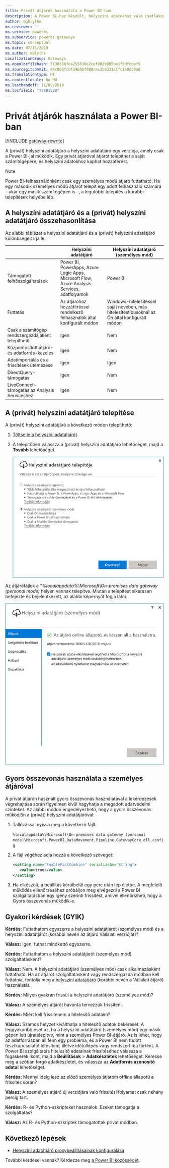 ```yaml
---
title: Privát átjárók használata a Power BI-ban
description: A Power BI-hoz készült, helyszíni adatokhoz való csatlakozásra használható (privát) helyszíni adatátjáróról nyújt tájékoztatást.
author: mgblythe
ms.reviewer: ''
ms.service: powerbi
ms.subservice: powerbi-gateways
ms.topic: conceptual
ms.date: 07/15/2019
ms.author: mblythe
LocalizationGroup: Gateways
ms.openlocfilehash: 5138536fca255638e2cef802b885be1f5dfcbef9
ms.sourcegitcommit: 64c860fcbf2969bf089cec358331a1fc1e0d39a8
ms.translationtype: HT
ms.contentlocale: hu-HU
ms.lasthandoff: 11/09/2019
ms.locfileid: "73881528"
---
```

# <a name="use-personal-gateways-in-power-bi"></a>Privát átjárók használata a Power BI-ban

[!INCLUDE [gateway-rewrite](includes/gateway-rewrite.md)]

A (privát) helyszíni adatátjáró a helyszíni adatátjáró egy verziója, amely csak a Power BI-jal működik. Egy privát átjáróval átjárót telepíthet a saját számítógépére, és helyszíni adatokhoz kaphat hozzáférést.

> [!NOTE]
> Power BI-felhasználónként csak egy személyes módú átjáró futtatható. Ha egy második személyes módú átjárót telepít egy adott felhasználó számára – akár egy másik számítógépen is –, a legutóbbi telepítés a korábbi telepítések helyébe lép.

## <a name="on-premises-data-gateway-vs-on-premises-data-gateway-personal-mode"></a>A helyszíni adatátjáró és a (privát) helyszíni adatátjáró összehasonlítása

Az alábbi táblázat a helyszíni adatátjáró és a (privát) helyszíni adatátjáró különbségeit írja le.

|   |Helyszíni adatátjáró | Helyszíni adatátjáró (személyes mód) |
| ---- | ---- | ---- |
|Támogatott felhőszolgáltatások |Power BI, PowerApps, Azure Logic Apps, Microsoft Flow, Azure Analysis Services, adatfolyamok |Power BI |
|Futtatás |Az átjáróhoz hozzáféréssel rendelkező felhasználók által konfigurált módon |Windows-hitelesítéssel saját nevében, más hitelesítéstípusoknál az Ön által konfigurált módon |
|Csak a számítógép rendszergazdájaként telepíthető |Igen |Nem |
|Központosított átjáró- és adatforrás-kezelés |Igen |Nem |
|Adatimportálás és a frissítések ütemezése |Igen |Igen |
|DirectQuery-támogatás |Igen |Nem |
|LiveConnect-támogatás az Analysis Serviceshez |Igen |Nem |

## <a name="install-the-on-premises-data-gateway-personal-mode"></a>A (privát) helyszíni adatátjáró telepítése

A (privát) helyszíni adatátjáró a következő módon telepíthető:

1. [Töltse le a helyszíni adatátjárót](https://go.microsoft.com/fwlink/?LinkId=820925&clcid=0x409).

2. A telepítőben válassza a (privát) helyszíni adatátjáró lehetőséget, majd a **Tovább** lehetőséget.

   ![A (privát) helyszíni adatátjáró kiválasztása](media/service-gateway-personal-mode/personal-gateway-select.png)

Az átjárófájlok a _"%localappdata%\Microsoft\On-premises data gateway (personal mode)_ helyen vannak telepítve. Miután a telepítést sikeresen befejezte és bejelentkezett, az alábbi képernyőt fogja látni.

![(Privát) helyszíni adatátjáró sikeres telepítése](media/service-gateway-personal-mode/personal-gateway-complete.png)

## <a name="use-fast-combine-with-the-personal-gateway"></a>Gyors összevonás használata a személyes átjáróval

A privát átjárón használt gyors összevonás használatával a lekérdezések végrehajtása során figyelmen kívül hagyhatja a megadott adatvédelmi szinteket. Az alábbi módon engedélyezhető, hogy a gyors összevonás működjön a (privát) helyszíni adatátjáróval:

1. Tallózással nyissa meg a következő fájlt:

   `%localappdata%\Microsoft\On-premises data gateway (personal mode)\Microsoft.PowerBI.DataMovement.Pipeline.GatewayCore.dll.config`

2. A fájl végéhez adja hozzá a következő szöveget:

    ```xml
    <setting name="EnableFastCombine" serializeAs="String">
       <value>true</value>
    </setting>
    ```

3. Ha elkészült, a beállítás körülbelül egy perc után lép életbe. A megfelelő működés ellenőrzéséhez próbáljon meg elvégezni a Power BI szolgáltatásban egy igény szerinti frissítést, amivel ellenőrizheti, hogy a Gyors összevonás működik-e.

## <a name="frequently-asked-questions-faq"></a>Gyakori kérdések (GYIK)

**Kérdés:** Futtathatom egyszerre a helyszíni adatátjárót (személyes mód) és a helyszíni adatátjárót (korábbi nevén az átjáró Vállalati verzióját)?
  
**Válasz:** Igen, futhat mindkettő egyszerre.

**Kérdés:** Futtathatom a helyszíni adatátjárót (személyes mód) szolgáltatásként?
  
**Válasz:** Nem. A helyszíni adatátjáró (személyes mód) csak alkalmazásként futtatható. Ha az átjárót szolgáltatásként vagy rendszergazda módban kell futtatnia, fontolja meg a [helyszíni adatátjáró](/data-integration/gateway/service-gateway-onprem) (korábbi nevén a Vállalati átjáró) használatát.

**Kérdés:** Milyen gyakran frissül a helyszíni adatátjáró (személyes mód)?
  
**Válasz:** A személyes átjárót havonta tervezzük frissíteni.

**Kérdés:** Miért kell frissítenem a hitelesítő adataim?
  
**Válasz:** Számos helyzet kiválthatja a hitelesítő adatok bekérését. A leggyakoribb eset az, ha a helyszíni adatátjáró (személyes mód) egy másik gépen lett újratelepítve, mint a személyes Power BI-átjáró. Az is lehet, hogy az adatforrásban áll fenn egy probléma, és a Power BI nem tudott tesztkapcsolatot létesíteni, illetve időtúllépés vagy rendszerhiba történt. A Power BI szolgáltatás hitelesítő adatainak frissítéséhez válassza a fogaskerék ikont, majd a **Beállítások** > **Adatkészletek** lehetőséget. Keresse meg a szóban forgó adatkészletet, és válassza az **Adatforrás azonosító adatai** lehetőséget.

**Kérdés:** Mennyi ideig lesz az előző személyes átjáróm offline állapotú a frissítés során?
  
**Válasz:** A személyes átjáró új verziójára való frissítési folyamat csak néhány percig tart.

**Kérdés:** R- és Python-szkripteket használok. Ezeket támogatja a szolgáltatás?
  
**Válasz:** Az R- és Python-szkriptek támogatottak privát módban.

## <a name="next-steps"></a>Következő lépések

* [Helyszíni adatátjáró proxybeállításainak konfigurálása](/data-integration/gateway/service-gateway-proxy)  

További kérdései vannak? Kérdezze meg [a Power BI közösségét](https://community.powerbi.com/).
